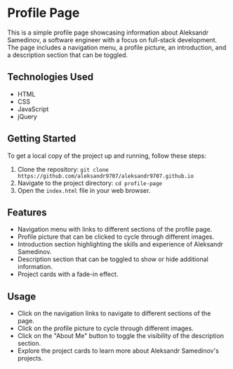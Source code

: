 # Profile Page

This is a simple profile page showcasing information about Aleksandr Samedinov, a software engineer with a focus on full-stack development. The page includes a navigation menu, a profile picture, an introduction, and a description section that can be toggled.

## Technologies Used

- HTML
- CSS
- JavaScript
- jQuery

## Getting Started

To get a local copy of the project up and running, follow these steps:

1. Clone the repository: `git clone https://github.com/aleksandr9707/aleksandr9707.github.io`
2. Navigate to the project directory: `cd profile-page`
3. Open the `index.html` file in your web browser.

## Features

- Navigation menu with links to different sections of the profile page.
- Profile picture that can be clicked to cycle through different images.
- Introduction section highlighting the skills and experience of Aleksandr Samedinov.
- Description section that can be toggled to show or hide additional information.
- Project cards with a fade-in effect.

## Usage

- Click on the navigation links to navigate to different sections of the page.
- Click on the profile picture to cycle through different images.
- Click on the "About Me" button to toggle the visibility of the description section.
- Explore the project cards to learn more about Aleksandr Samedinov's projects.





